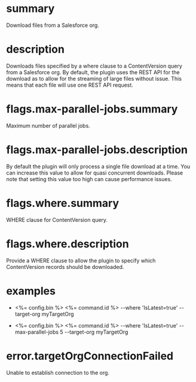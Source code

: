 # summary

Download files from a Salesforce org.

# description

Downloads files specified by a where clause to a ContentVersion query from a Salesforce org. By default, the plugin uses the REST API for the download as to allow for the streaming of large files without issue. This means that each file will use one REST API request.

# flags.max-parallel-jobs.summary

Maximum number of parallel jobs.

# flags.max-parallel-jobs.description

By default the plugin will only process a single file download at a time. You can increase this value to allow for quasi concurrent downloads. Please note that setting this value too high can cause performance issues.

# flags.where.summary

WHERE clause for ContentVersion query.

# flags.where.description

Provide a WHERE clause to allow the plugin to specify which ContentVersion records should be downloaded.

# examples

- <%= config.bin %> <%= command.id %> --where 'IsLatest=true' --target-org myTargetOrg

- <%= config.bin %> <%= command.id %> --where 'IsLatest=true' --max-parallel-jobs 5 --target-org myTargetOrg

# error.targetOrgConnectionFailed

Unable to establish connection to the org.
